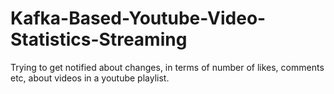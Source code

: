 # Kafka-Based-Youtube-Video-Statistics-Streaming
Trying to get notified about changes, in terms of number of likes, comments etc, about videos in a youtube playlist.

